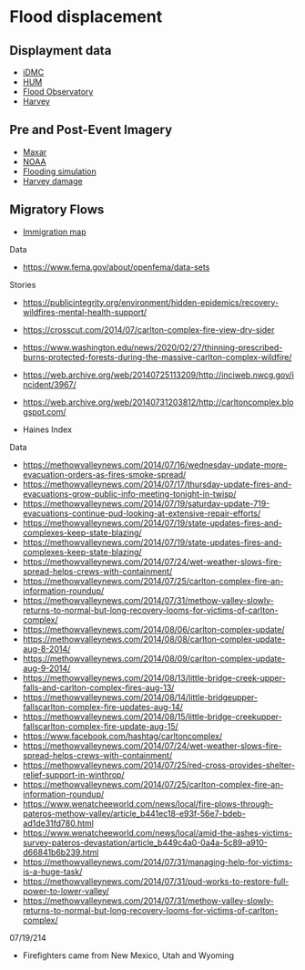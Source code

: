 # Flood displacement

## Displayment data

* [iDMC](https://www.internal-displacement.org/database/displacement-data)
* [HUM](https://data.humdata.org/dataset/idmc-idp-data-for-united-states-of-america)
* [Flood Observatory](http://floodobservatory.colorado.edu/archiveatlas/index.htm)
* [Harvey](https://stn.wim.usgs.gov/fev/#HarveyAug2017)

## Pre and Post-Event Imagery

* [Maxar](https://www.maxar.com/open-data/)
* [NOAA](https://storms.ngs.noaa.gov/)
* [Flooding simulation](https://www.symgeo.com/2020/11/19/flood-impact-visualization/)
* [Harvey damage](https://apps.texastribune.org/harvey-fema-damage-analysis/)

## Migratory Flows

* [Immigration map](http://metrocosm.com/global-immigration-map/)

Data

* https://www.fema.gov/about/openfema/data-sets


Stories

* https://publicintegrity.org/environment/hidden-epidemics/recovery-wildfires-mental-health-support/
* https://crosscut.com/2014/07/carlton-complex-fire-view-dry-sider
* https://www.washington.edu/news/2020/02/27/thinning-prescribed-burns-protected-forests-during-the-massive-carlton-complex-wildfire/
* https://web.archive.org/web/20140725113209/http://inciweb.nwcg.gov/incident/3967/
* https://web.archive.org/web/20140731203812/http://carltoncomplex.blogspot.com/


*  Haines Index 



Data

* https://methowvalleynews.com/2014/07/16/wednesday-update-more-evacuation-orders-as-fires-smoke-spread/
* https://methowvalleynews.com/2014/07/17/thursday-update-fires-and-evacuations-grow-public-info-meeting-tonight-in-twisp/
* https://methowvalleynews.com/2014/07/19/saturday-update-719-evacuations-continue-pud-looking-at-extensive-repair-efforts/
* https://methowvalleynews.com/2014/07/19/state-updates-fires-and-complexes-keep-state-blazing/
* https://methowvalleynews.com/2014/07/19/state-updates-fires-and-complexes-keep-state-blazing/
* https://methowvalleynews.com/2014/07/24/wet-weather-slows-fire-spread-helps-crews-with-containment/
* https://methowvalleynews.com/2014/07/25/carlton-complex-fire-an-information-roundup/
* https://methowvalleynews.com/2014/07/31/methow-valley-slowly-returns-to-normal-but-long-recovery-looms-for-victims-of-carlton-complex/
* https://methowvalleynews.com/2014/08/06/carlton-complex-update/
* https://methowvalleynews.com/2014/08/08/carlton-complex-update-aug-8-2014/
* https://methowvalleynews.com/2014/08/09/carlton-complex-update-aug-9-2014/
* https://methowvalleynews.com/2014/08/13/little-bridge-creek-upper-falls-and-carlton-complex-fires-aug-13/
* https://methowvalleynews.com/2014/08/14/little-bridgeupper-fallscarlton-complex-fire-updates-aug-14/
* https://methowvalleynews.com/2014/08/15/little-bridge-creekupper-fallscarlton-complex-fire-update-aug-15/
* https://www.facebook.com/hashtag/carltoncomplex/
* https://methowvalleynews.com/2014/07/24/wet-weather-slows-fire-spread-helps-crews-with-containment/
* https://methowvalleynews.com/2014/07/25/red-cross-provides-shelter-relief-support-in-winthrop/
* https://methowvalleynews.com/2014/07/25/carlton-complex-fire-an-information-roundup/
* https://www.wenatcheeworld.com/news/local/fire-plows-through-pateros-methow-valley/article_b441ec18-e93f-56e7-bdeb-ad1de31fd780.html
* https://www.wenatcheeworld.com/news/local/amid-the-ashes-victims-survey-pateros-devastation/article_b449c4a0-0a4a-5c89-a910-d66841b6b239.html
* https://methowvalleynews.com/2014/07/31/managing-help-for-victims-is-a-huge-task/
* https://methowvalleynews.com/2014/07/31/pud-works-to-restore-full-power-to-lower-valley/
* https://methowvalleynews.com/2014/07/31/methow-valley-slowly-returns-to-normal-but-long-recovery-looms-for-victims-of-carlton-complex/

07/19/214
* Firefighters came from New Mexico, Utah and Wyoming